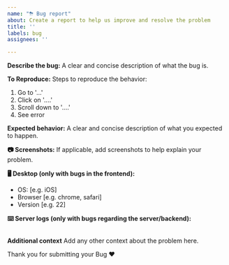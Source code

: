 ```yaml
---
name: "⛈ Bug report"
about: Create a report to help us improve and resolve the problem
title: ''
labels: bug
assignees: ''

---
```


**Describe the bug:**
A clear and concise description of what the bug is.

**To Reproduce:**
Steps to reproduce the behavior:
1. Go to '...'
2. Click on '....'
3. Scroll down to '....'
4. See error

**Expected behavior:**
A clear and concise description of what you expected to happen.

**📷 Screenshots:**
If applicable, add screenshots to help explain your problem.

**🖥 Desktop (only with bugs in the frontend):**
 - OS: [e.g. iOS]
 - Browser [e.g. chrome, safari]
 - Version [e.g. 22]

**⌨️ Server logs (only with bugs regarding the server/backend):**
```console
```

**Additional context**
Add any other context about the problem here.
  
  
Thank you for submitting your Bug ♥
